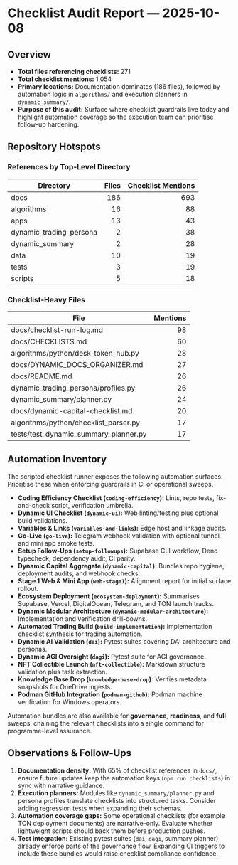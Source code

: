 <!-- deno-fmt-ignore-file -->

# Checklist Audit Report — 2025-10-08

## Overview
- **Total files referencing checklists:** 271
- **Total checklist mentions:** 1,054
- **Primary locations:** Documentation dominates (186 files), followed by automation logic in `algorithms/` and execution planners in `dynamic_summary/`.
- **Purpose of this audit:** Surface where checklist guardrails live today and highlight automation coverage so the execution team can prioritise follow-up hardening.

## Repository Hotspots
### References by Top-Level Directory
| Directory | Files | Checklist Mentions |
| --- | ---: | ---: |
| docs | 186 | 693 |
| algorithms | 16 | 88 |
| apps | 13 | 43 |
| dynamic_trading_persona | 2 | 38 |
| dynamic_summary | 2 | 28 |
| data | 10 | 19 |
| tests | 3 | 19 |
| scripts | 5 | 18 |

### Checklist-Heavy Files
| File | Mentions |
| --- | ---: |
| docs/checklist-run-log.md | 98 |
| docs/CHECKLISTS.md | 60 |
| algorithms/python/desk_token_hub.py | 28 |
| docs/DYNAMIC_DOCS_ORGANIZER.md | 27 |
| docs/README.md | 26 |
| dynamic_trading_persona/profiles.py | 26 |
| dynamic_summary/planner.py | 24 |
| docs/dynamic-capital-checklist.md | 20 |
| algorithms/python/checklist_parser.py | 17 |
| tests/test_dynamic_summary_planner.py | 17 |

## Automation Inventory
The scripted checklist runner exposes the following automation surfaces. Prioritise these when enforcing guardrails in CI or operational sweeps.

- **Coding Efficiency Checklist (`coding-efficiency`):** Lints, repo tests, fix-and-check script, verification umbrella.
- **Dynamic UI Checklist (`dynamic-ui`):** Web linting/testing plus optional build validations.
- **Variables & Links (`variables-and-links`):** Edge host and linkage audits.
- **Go-Live (`go-live`):** Telegram webhook validation with optional tunnel and mini app smoke tests.
- **Setup Follow-Ups (`setup-followups`):** Supabase CLI workflow, Deno typecheck, dependency audit, CI parity.
- **Dynamic Capital Aggregate (`dynamic-capital`):** Bundles repo hygiene, deployment audits, and webhook checks.
- **Stage 1 Web & Mini App (`web-stage1`):** Alignment report for initial surface rollout.
- **Ecosystem Deployment (`ecosystem-deployment`):** Summarises Supabase, Vercel, DigitalOcean, Telegram, and TON launch tracks.
- **Dynamic Modular Architecture (`dynamic-modular-architecture`):** Implementation and verification drill-downs.
- **Automated Trading Build (`build-implementation`):** Implementation checklist synthesis for trading automation.
- **Dynamic AI Validation (`dai`):** Pytest suites covering DAI architecture and personas.
- **Dynamic AGI Oversight (`dagi`):** Pytest suite for AGI governance.
- **NFT Collectible Launch (`nft-collectible`):** Markdown structure validation plus task extraction.
- **Knowledge Base Drop (`knowledge-base-drop`):** Verifies metadata snapshots for OneDrive ingests.
- **Podman GitHub Integration (`podman-github`):** Podman machine verification for Windows operators.

Automation bundles are also available for **governance**, **readiness**, and **full** sweeps, chaining the relevant checklists into a single command for programme-level assurance.

## Observations & Follow-Ups
1. **Documentation density:** With 65% of checklist references in `docs/`, ensure future updates keep the automation keys (`npm run checklists`) in sync with narrative guidance.
2. **Execution planners:** Modules like `dynamic_summary/planner.py` and persona profiles translate checklists into structured tasks. Consider adding regression tests when expanding their schemas.
3. **Automation coverage gaps:** Some operational checklists (for example TON deployment documents) are narrative-only. Evaluate whether lightweight scripts should back them before production pushes.
4. **Test integration:** Existing pytest suites (`dai`, `dagi`, summary planner) already enforce parts of the governance flow. Expanding CI triggers to include these bundles would raise checklist compliance confidence.

